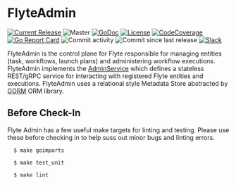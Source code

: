 FlyteAdmin
==========

[![Current Release](https://img.shields.io/github/release/flyteorg/flyteadmin.svg)](https://github.com/flyteorg/flyteadmin/releases/latest)
![Master](https://github.com/flyteorg/flyteadmin/workflows/Master/badge.svg)
[![GoDoc](https://godoc.org/github.com/flyteorg/flyteadmin?status.svg)](https://pkg.go.dev/mod/github.com/flyteorg/flyteadmin)
[![License](https://img.shields.io/badge/LICENSE-Apache2.0-ff69b4.svg)](http://www.apache.org/licenses/LICENSE-2.0.html)
[![CodeCoverage](https://img.shields.io/codecov/c/github/flyteorg/flyteadmin.svg)](https://codecov.io/gh/flyteorg/flyteadmin)
[![Go Report Card](https://goreportcard.com/badge/github.com/flyteorg/flyteadmin)](https://goreportcard.com/report/github.com/flyteorg/flyteadmin)
![Commit activity](https://img.shields.io/github/commit-activity/w/flyteorg/flyteadmin.svg?style=plastic)
![Commit since last release](https://img.shields.io/github/commits-since/flyteorg/flyteadmin/latest.svg?style=plastic)
[![Slack](https://img.shields.io/badge/slack-join_chat-white.svg?logo=slack&style=social)](https://slack.flyte.org)

FlyteAdmin is the control plane for Flyte responsible for managing entities (task, workflows, launch plans) and
administering workflow executions. FlyteAdmin implements the
[AdminService](https://github.com/flyteorg/flyteidl/blob/master/protos/flyteidl/service/admin.proto) which
defines a stateless REST/gRPC service for interacting with registered Flyte entities and executions.
FlyteAdmin uses a relational style Metadata Store abstracted by [GORM](http://gorm.io/) ORM library.

Before Check-In
---------------

Flyte Admin has a few useful make targets for linting and testing. Please use these before checking in to help suss out
minor bugs and linting errors.

```
  $ make goimports
```

```
  $ make test_unit
```

```
  $ make lint
```
